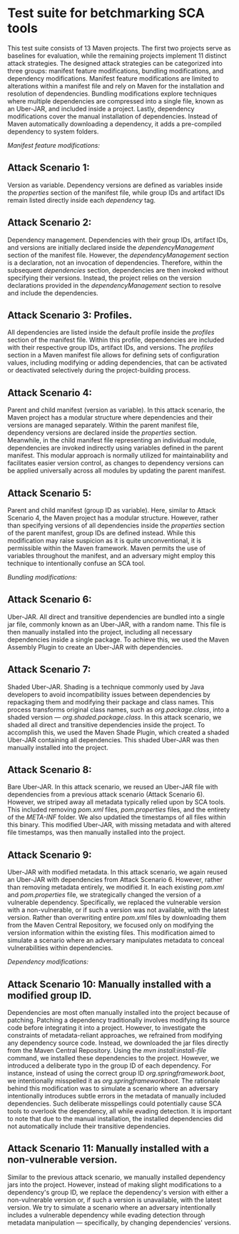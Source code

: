 # Test suite for betchmarking SCA tools
This test suite consists of 13 Maven projects. The first two projects serve as baselines for evaluation, while the remaining projects implement 11 distinct attack strategies. The designed attack strategies can be categorized into three groups: manifest feature modifications, bundling modifications, and dependency modifications. Manifest feature modifications are limited to alterations within a manifest file and
rely on Maven for the installation and resolution of dependencies. Bundling modifications explore techniques where multiple dependencies are compressed into a single file, known as an Uber-JAR, and included inside a project. Lastly, dependency modifications cover the manual installation of dependencies. Instead of Maven automatically downloading a dependency, it adds a pre-compiled dependency to system folders.

_Manifest feature modifications:_
## Attack Scenario 1: 
Version as variable. Dependency versions are defined as variables inside the _properties_ section of the manifest file, while group IDs and artifact IDs remain listed directly inside each _dependency_ tag.
## Attack Scenario 2: 
Dependency management. Dependencies with their group IDs, artifact IDs, and versions are initially declared inside the _dependencyManagement_ section of the manifest file. However, the _dependencyManagement_ section is a declaration, not an invocation of dependencies. Therefore, within the subsequent _dependencies_ section, dependencies are then invoked without specifying their versions. Instead, the project relies on the version declarations provided in the _dependencyManagement_ section to resolve and include the dependencies. 
## Attack Scenario 3: Profiles. 
All dependencies are listed inside the default profile inside the _profiles_ section of the manifest file. Within this profile, dependencies are included with their respective group IDs, artifact IDs, and versions. The _profiles_ section in a Maven manifest file allows for defining sets of configuration values, including modifying or adding dependencies, that can be activated or deactivated selectively during the project-building process. 
## Attack Scenario 4: 
Parent and child manifest (version as variable). In this attack scenario, the Maven project has a modular structure where dependencies and their versions are managed separately. Within the parent manifest file, dependency versions are declared inside the _properties_ section. Meanwhile, in the child manifest file representing an individual module, dependencies are invoked indirectly using variables defined in the parent manifest. This modular approach is normally utilized for maintainability and facilitates easier version control, as changes to dependency versions can be applied universally across all modules by updating the parent manifest. 
## Attack Scenario 5: 
Parent and child manifest (group ID as variable). Here, similar to Attack Scenario 4, the Maven project has a modular structure. However, rather than specifying versions of all dependencies inside the _properties_ section of the parent manifest, group IDs are defined instead. While this modification may raise suspicion as it is quite unconventional, it is permissible within the Maven framework. Maven permits the use of variables throughout the manifest, and an adversary might employ this technique to intentionally confuse an SCA tool. 

_Bundling modifications:_
## Attack Scenario 6: 
Uber-JAR. All direct and transitive dependencies are bundled into a single jar file, commonly known as an Uber-JAR, with a random name. This file is then manually installed into the project, including all necessary dependencies inside a single package. To achieve this, we used the Maven Assembly Plugin to create an Uber-JAR with dependencies. 
## Attack Scenario 7: 
Shaded Uber-JAR. Shading is a technique commonly used by Java developers to avoid incompatibility issues between dependencies by repackaging them and modifying their package and class names. This process transforms original class names, such as _org.package.class_, into a shaded version — _org.shaded.package.class_. In this attack scenario, we shaded all direct and transitive dependencies inside the project. To accomplish this, we used the Maven Shade Plugin, which created a shaded Uber-JAR containing all dependencies. This shaded Uber-JAR was then manually installed into the project. 
## Attack Scenario 8: 
Bare Uber-JAR. In this attack scenario, we reused an Uber-JAR file with dependencies from a previous attack scenario (Attack Scenario 6). However, we striped away all metadata typically relied upon by SCA tools. This included removing _pom.xml_ files, _pom.properties_ files, and the entirety of the _META-INF_ folder. We also updatied the timestamps of all files within this binary. This modified Uber-JAR, with missing metadata and with altered file timestamps, was then manually installed into the project.
## Attack Scenario 9: 
Uber-JAR with modified metadata. In this attack scenario, we again reused an Uber-JAR with dependencies from Attack Scenario 6. However, rather than removing metadata entirely, we modified it. In each existing _pom.xml_ and _pom.properties_ file, we strategically changed the version of a vulnerable dependency. Specifically, we replaced the vulnerable version with a non-vulnerable, or if such a version was not available, with the latest version. Rather than overwriting entire _pom.xml_ files by downloading them from the Maven Central Repository, we focused only on modifying the version information within the existing files. This modification aimed to simulate a scenario where an adversary manipulates metadata to conceal vulnerabilities within dependencies.

_Dependency modifications:_
## Attack Scenario 10: Manually installed with a modified group ID. 
Dependencies are most often manually installed into the project because of patching. Patching a dependency traditionally involves modifying its source code before integrating it into a project. However, to investigate the constraints of metadata-reliant approaches, we refrained from modifying any dependency source code. Instead, we downloaded the jar files directly from the Maven Central Repository. Using the _mvn install:install-file_ command, we installed these dependencies to the project. However, we introduced a deliberate typo in the group ID of each dependency. For instance, instead of using the correct group ID _org.springframework.boot_, we intentionally misspelled it as _org.springframeworkboot_. The rationale behind this modification was to simulate a scenario where an adversary intentionally introduces subtle errors in the metadata of manually included dependencies. Such deliberate misspellings could potentially cause SCA tools to overlook the dependency, all while evading detection. It is important to note that due to the manual installation, the installed dependencies did not automatically include their transitive dependencies.
## Attack Scenario 11: Manually installed with a non-vulnerable version. 
Similar to the previous attack scenario, we manually installed dependency jars into the project. However, instead of making slight modifications to a dependency's group ID, we replace the dependency's version with either a non-vulnerable version or, if such a version is unavailable, with the latest version. We try to simulate a scenario where an adversary intentionally includes a vulnerable dependency while evading detection through metadata manipulation — specifically, by changing dependencies' versions.